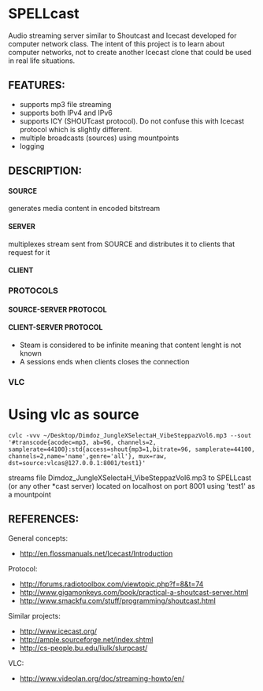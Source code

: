 # SPELLcast

Audio streaming server similar to Shoutcast and Icecast developed for computer network class. The intent of this project is to learn about computer networks, not to create another Icecast clone that could be used in real life situations.

## FEATURES:
  * supports mp3 file streaming 
  * supports both IPv4 and IPv6
  * supports ICY (SHOUTcast protocol). Do not confuse this with Icecast protocol which is slightly different. 
  * multiple broadcasts (sources) using mountpoints
  * logging 

## DESCRIPTION:

#### SOURCE
generates media content in encoded bitstream 

#### SERVER
multiplexes stream sent from SOURCE and distributes it to clients that request for it

#### CLIENT

### PROTOCOLS

#### SOURCE-SERVER PROTOCOL
#### CLIENT-SERVER PROTOCOL

  * Steam is considered to be infinite meaning that content lenght is not known
  * A sessions ends when clients closes the connection

 
### VLC

# Using vlc as source 

    cvlc -vvv ~/Desktop/Dimdoz_JungleXSelectaH_VibeSteppazVol6.mp3 --sout '#transcode{acodec=mp3, ab=96, channels=2, samplerate=44100}:std{access=shout{mp3=1,bitrate=96, samplerate=44100, channels=2,name='name',genre='all'}, mux=raw, dst=source:vlcas@127.0.0.1:8001/test1}'

 streams file Dimdoz_JungleXSelectaH_VibeSteppazVol6.mp3 to SPELLcast (or any other *cast server) located on localhost on port 8001 using 'test1' as a mountpoint

    
## REFERENCES:

General concepts:
  * http://en.flossmanuals.net/Icecast/Introduction

Protocol:
  * http://forums.radiotoolbox.com/viewtopic.php?f=8&t=74
  * http://www.gigamonkeys.com/book/practical-a-shoutcast-server.html
  * http://www.smackfu.com/stuff/programming/shoutcast.html

Similar projects:
  * http://www.icecast.org/
  * http://ample.sourceforge.net/index.shtml
  * http://cs-people.bu.edu/liulk/slurpcast/

VLC:
  * http://www.videolan.org/doc/streaming-howto/en/

